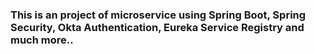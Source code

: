 ### This is an project of microservice using Spring Boot, Spring Security, Okta Authentication, Eureka Service Registry and much more..
